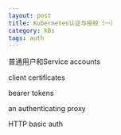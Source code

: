 ```yaml
---
layout: post
title: Kubernetes认证与授权（一）
category: k8s
tags: auth 
---
```


普通用户和Service accounts

client certificates

bearer tokens

an authenticating proxy

HTTP basic auth

